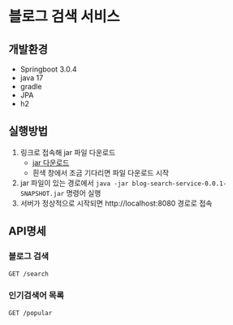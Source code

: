 # 블로그 검색 서비스
## 개발환경
- Springboot 3.0.4
- java 17
- gradle
- JPA
- h2

## 실행방법
1. 링크로 접속해 jar 파일 다운로드  
    - [jar 다운로드](https://drive.google.com/file/d/11EWdSqVKLCUrzofQHntrorceIdZptgCj/view)
    - 흰색 창에서 조금 기다리면 파일 다운로드 시작
2. jar 파일이 있는 경로에서 `java -jar blog-search-service-0.0.1-SNAPSHOT.jar` 명령어 실행
3. 서버가 정상적으로 시작되면 http://localhost:8080 경로로 접속 

## API명세
### 블로그 검색
`GET /search`
### 인기검색어 목록
`GET /popular`
